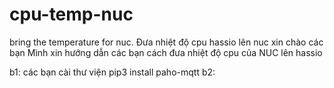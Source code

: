 # cpu-temp-nuc
bring the temperature for nuc. Đưa nhiệt độ cpu hassio lên nuc 
xin chào các bạn 
Mình xin hướng dẫn các bạn cách đưa nhiệt độ cpu của NUC lên hassio 

b1: các bạn cài thư viện 
pip3 install paho-mqtt
b2: 



